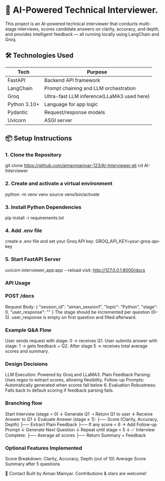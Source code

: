 # 🧠 AI-Powered Technical Interviewer.

This project is an AI-powered technical interviewer that conducts multi-stage interviews, scores candidate answers on clarity, accuracy, and depth, and provides intelligent feedback — all running locally using LangChain and Groq.


## 🛠️ Technologies Used

| Tech            | Purpose                                   |
|-----------------|-------------------------------------------|
| FastAPI         | Backend API framework                     |
| LangChain       | Prompt chaining and LLM orchestration     |
| Groq            | Ultra-fast LLM inference(LLaMA3 used here)|
| Python 3.10+    | Language for app logic                    |
| Pydantic        | Request/response models                   |
| Uvicorn         | ASGI server                               |


## 📦 Setup Instructions

### 1. Clone the Repository
git clone https://github.com/aimanmaniyar-123/AI-Interviewer.git
cd AI-Interviewer

### 2. Create and activate a virtual environment
python -m venv venv
source venv/bin/activate

### 3. Install Python Dependencies
pip install -r requirements.txt

### 4. Add .env file
create a .env file and set your Groq API key:
GROQ_API_KEY=your-groq-api-key

### 5. Start FastAPI Server
uvicorn interviewer_app:app --reload
visit: http://127.0.0.1:8000/docs

### API Usage
### POST /docs
Request Body:
{
  "session_id": "aiman_session1",
  "topic": "Python",
  "stage": 0,
  "user_response": ""
}
The stage should be incremented per question (0–5).
user_response is empty on first question and filled afterward.

### Example Q&A Flow
User sends request with stage: 0 → receives Q1.
User submits answer with stage: 1 → gets feedback + Q2.
After stage 5 → receives total average scores and summary.


### Design Decisions
LLM Execution: Powered by Groq and LLaMA3.
Plain Feedback Parsing: Uses regex to extract scores, allowing flexibility.
Follow-up Prompts: Automatically generated when scores fall below 6.
Evaluation Robustness: Falls back to default scoring if feedback parsing fails.
### Branching flow
Start Interview (stage = 0)
        ↓
Generate Q1 ➝ Return Q1 to user
        ↓
Receive Answer to Q1
        ↓
Evaluate Answer (stage ≥ 1):
   ├── Score (Clarity, Accuracy, Depth)
   ├── Extract Plain Feedback
   ├── If any score < 6 → Add Follow-up Prompt
   ↓
Generate Next Question
        ↓
Repeat until stage = 5
        ↓
✅ Interview Complete:
   ├── Average all scores
   ├── Return Summary + Feedback



### Optional Features Implemented
 Score Breakdown: Clarity, Accuracy, Depth (out of 10)
 Average Score Summary after 5 questions

🤝 Contact
Built by Aiman Maniyar.
Contributions & stars are welcome!


